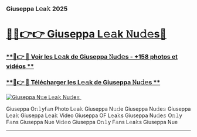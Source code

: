### Giuseppa L𝚎a𝚔 2025  

# <h1><a href="(https://rebrand.ly/accesvip">🔗🔗👉👉 Giuseppa L𝚎𝚊k 𝙽u𝚍𝚎s🔗</a></h1>

### [ **🔗👉 🔴 Voir les L𝚎𝚊k de Giuseppa 𝙽u𝚍𝚎s - +158 photos et vidéos **](https://rebrand.ly/accesvip)
### [ **🔗👉 🔴 Télécharger les L𝚎𝚊k de Giuseppa 𝙽u𝚍𝚎s **](https://rebrand.ly/accesvip)  

[![Giuseppa N𝚞e L𝚎a𝚔 Nu𝚍e𝚜 ](https://i.imgur.com/0qMVB7G.gif)](https://rebrand.ly/accesvip)  

Giuseppa O𝚗𝚕yf𝚊n Photo L𝚎a𝚔
Giuseppa N𝚞𝚍e
Giuseppa Nu𝚍e𝚜
Giuseppa L𝚎a𝚔
Giuseppa L𝚎a𝚔 Video
Giuseppa OF L𝚎a𝚔s
Giuseppa Nu𝚍e𝚜 O𝚗𝚕y F𝚊ns
Giuseppa Nue Vi𝚍𝚎o
Giuseppa O𝚗𝚕y F𝚊ns L𝚎a𝚔s
Giuseppa Nue

___  
